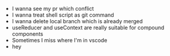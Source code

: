 - I wanna see my pr which conflict
- I wanna treat shell script as git command
- I wanna delete local branch which is already merged
- useReducer and useContext are really suitable for compound components
- Sometimes I miss where I'm in vscode
- hey

